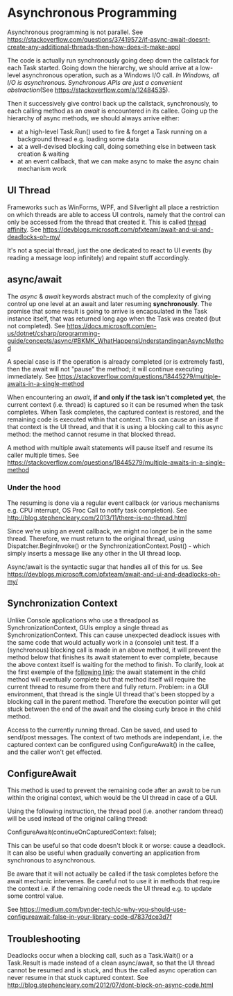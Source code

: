 # Asynchronous Programming

Asynchronous programming is not parallel.
See <https://stackoverflow.com/questions/37419572/if-async-await-doesnt-create-any-additional-threads-then-how-does-it-make-appl>

The code is actually run synchronously going deep down the callstack for each Task started.
Going down the hierarchy, we should arrive at a low-level asynchronous operation, such as a Windows I/O call.
_In Windows, all I/O is asynchronous. Synchronous APIs are just a convenient abstraction_(See <https://stackoverflow.com/a/12484535>).

Then it successively give control back up the callstack, synchronously, to each calling method as an *await* is encountered in its callee.
Going up the hierarchy of async methods, we should always arrive either:

* at a high-level Task.Run() used to fire & forget a Task running on a background thread e.g. loading some data
* at a well-devised blocking call, doing something else in between task creation & waiting
* at an event callback, that we can make async to make the async chain mechanism work

## UI Thread

Frameworks such as WinForms, WPF, and Silverlight all place a restriction on which threads are able to access UI controls, namely that the control can only be accessed from the thread that created it.
This is called [thread affinity](https://dailydotnettips.com/what-is-synchronizationcontext-all-about/).
See <https://devblogs.microsoft.com/pfxteam/await-and-ui-and-deadlocks-oh-my/>

It's not a special thread, just the one dedicated to react to UI events (by reading a message loop infinitely) and repaint stuff accordingly.

## async/await

The *async* & *await* keywords abstract much of the complexity of giving control up one level at an await and later resuming **synchronously**.
The promise that some result is going to arrive is encapsulated in the Task instance itself, that was returned long ago when the Task was created (but not completed).
See <https://docs.microsoft.com/en-us/dotnet/csharp/programming-guide/concepts/async/#BKMK_WhatHappensUnderstandinganAsyncMethod>

A special case is if the operation is already completed (or is extremely fast), then the await will not "pause" the method; it will continue executing immediately.
See <https://stackoverflow.com/questions/18445279/multiple-awaits-in-a-single-method>

When encountering an *await*, **if and only if the task isn't completed yet**, the current context (i.e. thread) is captured so it can be resumed when the task completes.
When Task completes, the captured context is restored, and the remaining code is executed within that context.
This can cause an issue if that context is the UI thread, and that it is using a blocking call to this async method: the method cannot resume in that blocked thread.

A method with multiple await statements will pause itself and resume its caller multiple times.
See <https://stackoverflow.com/questions/18445279/multiple-awaits-in-a-single-method>

### Under the hood

The resuming is done via a regular event callback (or various mechanisms e.g. CPU interrupt, OS Proc Call to notify task completion).
See <http://blog.stephencleary.com/2013/11/there-is-no-thread.html>

Since we're using an event callback, we might no longer be in the same thread.
Therefore, we must return to the original thread, using Dispatcher.BeginInvoke() or the SynchronizationContext.Post() - which simply inserts a message like any other in the UI thread loop.

Async/await is the syntactic sugar that handles all of this for us.
See <https://devblogs.microsoft.com/pfxteam/await-and-ui-and-deadlocks-oh-my/>

## Synchronization Context

Unlike Console applications who use a threadpool as SynchronizationContext, GUIs  employ a single thread as SynchronizationContext.
This can cause unexpected deadlock issues with the same code that would actually work in a (console) unit test.
If a (synchronous) blocking call is made in an above method, it will prevent the method below that finishes its await statement to ever complete, because the above context itself is waiting for the method to finish.
To clarify, look at the first exemple of the [following link](https://msdn.microsoft.com/en-us/magazine/jj991977.aspx): the await statement in the child method will eventually complete but that method itself will require the current thread to resume from there and fully return. Problem: in a GUI environment, that thread is the single UI thread that's been stopped by a blocking call in the parent method. Therefore the execution pointer will get stuck between the end of the await and the closing curly brace in the child method.

Access to the currently running thread.
Can be saved, and used to send/post messages.
The context of two methods are independant, i.e. the captured context can be configured using ConfigureAwait() in the callee, and the caller won't get effected.

## ConfigureAwait

This method is used to prevent the remaining code after an await to be run within the original context, which would be the UI thread in case of a GUI.

Using the following instruction, the thread pool (i.e. another random thread) will be used instead of the original calling thread:

  ConfigureAwait(continueOnCapturedContext: false);

This can be useful so that code doesn't block it or worse: cause a deadlock.
It can also be useful when gradually converting an application from synchronous to asynchronous.

Be aware that it will not actually be called if the task completes before the await mechanic intervenes.
Be careful not to use it in methods that require the context i.e. if the remaining code needs the UI thread e.g. to update some control value.

See <https://medium.com/bynder-tech/c-why-you-should-use-configureawait-false-in-your-library-code-d7837dce3d7f>

## Troubleshooting

Deadlocks occur when a blocking call, such as a Task.Wait() or a Task.Result is made instead of a clean async/await, so that the UI thread cannot be resumed and is stuck, and thus the called async operation can never resume in that stuck captured context.
See <http://blog.stephencleary.com/2012/07/dont-block-on-async-code.html>
